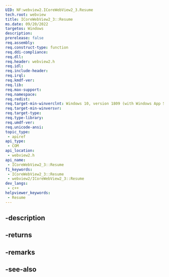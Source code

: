 ```yaml
---
UID: NF:webview2.ICoreWebView2_3.Resume
tech.root: webview
title: ICoreWebView2_3::Resume
ms.date: 09/20/2022
targetos: Windows
description: 
prerelease: false
req.assembly: 
req.construct-type: function
req.ddi-compliance: 
req.dll: 
req.header: webview2.h
req.idl: 
req.include-header: 
req.irql: 
req.kmdf-ver: 
req.lib: 
req.max-support: 
req.namespace: 
req.redist: 
req.target-min-winverclnt: Windows 10, version 1809 (with Windows App SDK 1.1 or later)
req.target-min-winversvr: 
req.target-type: 
req.type-library: 
req.umdf-ver: 
req.unicode-ansi: 
topic_type:
 - apiref
api_type:
 - COM
api_location:
 - webview2.h
api_name:
 - ICoreWebView2_3::Resume
f1_keywords:
 - ICoreWebView2_3::Resume
 - webview2/ICoreWebView2_3::Resume
dev_langs:
 - c++
helpviewer_keywords:
 - Resume
---
```


## -description

## -returns

## -remarks

## -see-also

